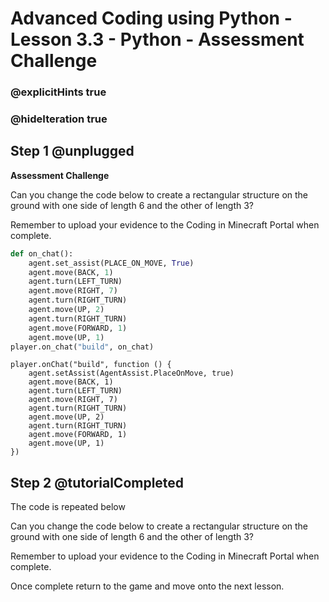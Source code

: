 # Advanced Coding using Python - Lesson 3.3 - Python - Assessment Challenge

### @explicitHints true
### @hideIteration true

## Step 1 @unplugged
**Assessment Challenge**

Can you change the code below to create a rectangular structure on the ground with one side of length 6 and the other of length 3?

Remember to upload your evidence to the Coding in Minecraft Portal when complete.

```python 
def on_chat():
    agent.set_assist(PLACE_ON_MOVE, True)
    agent.move(BACK, 1)
    agent.turn(LEFT_TURN)
    agent.move(RIGHT, 7)
    agent.turn(RIGHT_TURN)
    agent.move(UP, 2)
    agent.turn(RIGHT_TURN)
    agent.move(FORWARD, 1)
    agent.move(UP, 1)
player.on_chat("build", on_chat)
```

```template
player.onChat("build", function () {
    agent.setAssist(AgentAssist.PlaceOnMove, true)
    agent.move(BACK, 1)
    agent.turn(LEFT_TURN)
    agent.move(RIGHT, 7)
    agent.turn(RIGHT_TURN)
    agent.move(UP, 2)
    agent.turn(RIGHT_TURN)
    agent.move(FORWARD, 1)
    agent.move(UP, 1)
})
```

## Step 2 @tutorialCompleted
The code is repeated below

Can you change the code below to create a rectangular structure on the ground with one side of length 6 and the other of length 3?

Remember to upload your evidence to the Coding in Minecraft Portal when complete.

Once complete return to the game and move onto the next lesson.